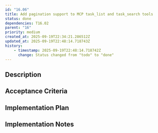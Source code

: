 ```yaml
---
id: "16.06"
title: Add pagination support to MCP task_list and task_search tools
status: done
dependencies: T16.02
parent: "16"
priority: medium
created_at: 2025-09-19T22:34:21.286512Z
updated_at: 2025-09-19T22:48:14.718743Z
history:
    - timestamp: 2025-09-19T22:48:14.718742Z
      change: Status changed from "todo" to "done"
---
```

## Description



## Acceptance Criteria
<!-- AC:BEGIN -->


<!-- AC:END -->

## Implementation Plan



## Implementation Notes


